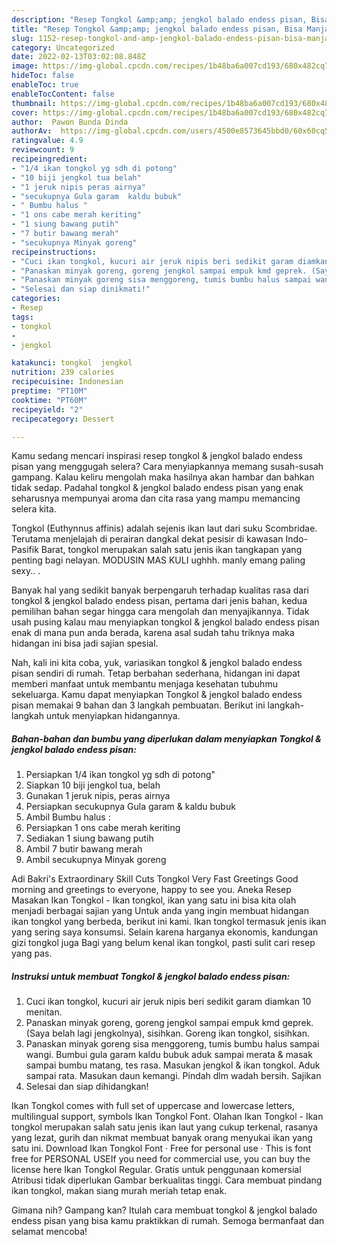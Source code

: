 ```yaml
---
description: "Resep Tongkol &amp;amp; jengkol balado endess pisan, Bisa Manjain Lidah"
title: "Resep Tongkol &amp;amp; jengkol balado endess pisan, Bisa Manjain Lidah"
slug: 1152-resep-tongkol-and-amp-jengkol-balado-endess-pisan-bisa-manjain-lidah
category: Uncategorized
date: 2022-02-13T03:02:08.848Z
image: https://img-global.cpcdn.com/recipes/1b48ba6a007cd193/680x482cq70/tongkol-jengkol-balado-endess-pisan-foto-resep-utama.jpg
hideToc: false
enableToc: true
enableTocContent: false
thumbnail: https://img-global.cpcdn.com/recipes/1b48ba6a007cd193/680x482cq70/tongkol-jengkol-balado-endess-pisan-foto-resep-utama.jpg
cover: https://img-global.cpcdn.com/recipes/1b48ba6a007cd193/680x482cq70/tongkol-jengkol-balado-endess-pisan-foto-resep-utama.jpg
author:  Pawon Bunda Dinda
authorAv:  https://img-global.cpcdn.com/users/4500e8573645bbd0/60x60cq50/avatar.jpg
ratingvalue: 4.9
reviewcount: 9
recipeingredient:
- "1/4 ikan tongkol yg sdh di potong"
- "10 biji jengkol tua belah"
- "1 jeruk nipis peras airnya"
- "secukupnya Gula garam  kaldu bubuk"
- " Bumbu halus "
- "1 ons cabe merah keriting"
- "1 siung bawang putih"
- "7 butir bawang merah"
- "secukupnya Minyak goreng"
recipeinstructions:
- "Cuci ikan tongkol, kucuri air jeruk nipis beri sedikit garam diamkan 10 menitan."
- "Panaskan minyak goreng, goreng jengkol sampai empuk kmd geprek. (Saya belah lagi jengkolnya), sisihkan. Goreng ikan tongkol, sisihkan."
- "Panaskan minyak goreng sisa menggoreng, tumis bumbu halus sampai wangi. Bumbui gula garam kaldu bubuk aduk sampai merata &amp; masak sampai bumbu matang, tes rasa. Masukan jengkol &amp; ikan tongkol. Aduk sampai rata. Masukan daun kemangi. Pindah dlm wadah bersih. Sajikan"
- "Selesai dan siap dinikmati!"
categories:
- Resep
tags:
- tongkol
- 
- jengkol

katakunci: tongkol  jengkol 
nutrition: 239 calories
recipecuisine: Indonesian
preptime: "PT10M"
cooktime: "PT60M"
recipeyield: "2"
recipecategory: Dessert

---
```



Kamu sedang mencari inspirasi resep tongkol &amp; jengkol balado endess pisan yang menggugah selera? Cara menyiapkannya memang susah-susah gampang. Kalau keliru mengolah maka hasilnya akan hambar dan bahkan tidak sedap. Padahal tongkol &amp; jengkol balado endess pisan yang enak seharusnya mempunyai aroma dan cita rasa yang mampu memancing selera kita.


Tongkol (Euthynnus affinis) adalah sejenis ikan laut dari suku Scombridae. Terutama menjelajah di perairan dangkal dekat pesisir di kawasan Indo-Pasifik Barat, tongkol merupakan salah satu jenis ikan tangkapan yang penting bagi nelayan. MODUSIN MAS KULI ughhh. manly emang paling sexy.. .

Banyak hal yang sedikit banyak berpengaruh terhadap kualitas rasa dari tongkol &amp; jengkol balado endess pisan, pertama dari jenis bahan, kedua pemilihan bahan segar hingga cara mengolah dan menyajikannya. Tidak usah pusing kalau mau menyiapkan tongkol &amp; jengkol balado endess pisan enak di mana pun anda berada, karena asal sudah tahu triknya maka hidangan ini bisa jadi sajian spesial.


Nah, kali ini kita coba, yuk, variasikan tongkol &amp; jengkol balado endess pisan sendiri di rumah. Tetap berbahan sederhana, hidangan ini dapat memberi manfaat untuk membantu menjaga kesehatan tubuhmu sekeluarga. Kamu dapat menyiapkan Tongkol &amp; jengkol balado endess pisan memakai 9 bahan dan 3 langkah pembuatan. Berikut ini langkah-langkah untuk menyiapkan hidangannya.

<!--inarticleads1-->

##### Bahan-bahan dan bumbu yang diperlukan dalam menyiapkan Tongkol &amp; jengkol balado endess pisan:

1. Persiapkan 1/4 ikan tongkol yg sdh di potong&#34;
1. Siapkan 10 biji jengkol tua, belah
1. Gunakan 1 jeruk nipis, peras airnya
1. Persiapkan secukupnya Gula garam &amp; kaldu bubuk
1. Ambil  Bumbu halus :
1. Persiapkan 1 ons cabe merah keriting
1. Sediakan 1 siung bawang putih
1. Ambil 7 butir bawang merah
1. Ambil secukupnya Minyak goreng


Adi Bakri&#39;s Extraordinary Skill Cuts Tongkol Very Fast Greetings Good morning and greetings to everyone, happy to see you. Aneka Resep Masakan Ikan Tongkol - Ikan tongkol, ikan yang satu ini bisa kita olah menjadi berbagai sajian yang Untuk anda yang ingin membuat hidangan ikan tongkol yang berbeda, berikut ini kami. Ikan tongkol termasuk jenis ikan yang sering saya konsumsi. Selain karena harganya ekonomis, kandungan gizi tongkol juga Bagi yang belum kenal ikan tongkol, pasti sulit cari resep yang pas. 

<!--inarticleads2-->

##### Instruksi untuk membuat Tongkol &amp; jengkol balado endess pisan:

1. Cuci ikan tongkol, kucuri air jeruk nipis beri sedikit garam diamkan 10 menitan.
1. Panaskan minyak goreng, goreng jengkol sampai empuk kmd geprek. (Saya belah lagi jengkolnya), sisihkan. Goreng ikan tongkol, sisihkan.
1. Panaskan minyak goreng sisa menggoreng, tumis bumbu halus sampai wangi. Bumbui gula garam kaldu bubuk aduk sampai merata &amp; masak sampai bumbu matang, tes rasa. Masukan jengkol &amp; ikan tongkol. Aduk sampai rata. Masukan daun kemangi. Pindah dlm wadah bersih. Sajikan
1. Selesai dan siap dihidangkan!

Ikan Tongkol comes with full set of uppercase and lowercase letters, multilingual support, symbols Ikan Tongkol Font. Olahan Ikan Tongkol - Ikan tongkol merupakan salah satu jenis ikan laut yang cukup terkenal, rasanya yang lezat, gurih dan nikmat membuat banyak orang menyukai ikan yang satu ini. Download Ikan Tongkol Font · Free for personal use · This is font free for PERSONAL USEIf you need for commercial use, you can buy the license here Ikan Tongkol Regular. Gratis untuk penggunaan komersial Atribusi tidak diperlukan Gambar berkualitas tinggi. Cara membuat pindang ikan tongkol, makan siang murah meriah tetap enak. 

Gimana nih? Gampang kan? Itulah cara membuat tongkol &amp; jengkol balado endess pisan yang bisa kamu praktikkan di rumah. Semoga bermanfaat dan selamat mencoba!

